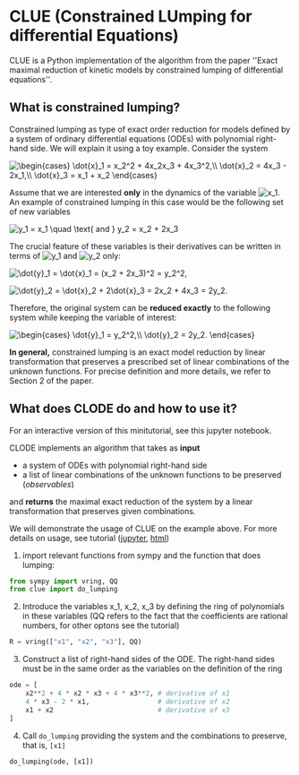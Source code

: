 # CLUE (Constrained LUmping for differential Equations)

CLUE is a Python implementation of the algorithm from the paper ''Exact maximal reduction of kinetic models by constrained lumping of differential equations''.

## What is constrained lumping?

Constrained lumping as type of exact order reduction for models defined by a system of ordinary differential equations (ODEs) with polynomial right-hand side.
We will explain it using a toy example. Consider the system

![$\begin{cases} \dot{x}_1  = x_2^2 + 4x_2x_3 + 4x_3^2,\\ \dot{x}_2  =  4x_3 - 2x_1,\\ \dot{x}_3  = x_1 + x_2 \end{cases}$](https://render.githubusercontent.com/render/math?math=%24%5Cbegin%7Bcases%7D%20%5Cdot%7Bx%7D_1%20%20%3D%20x_2%5E2%20%2B%204x_2x_3%20%2B%204x_3%5E2%2C%5C%5C%20%5Cdot%7Bx%7D_2%20%20%3D%20%204x_3%20-%202x_1%2C%5C%5C%20%5Cdot%7Bx%7D_3%20%20%3D%20x_1%20%2B%20x_2%20%5Cend%7Bcases%7D%24)

Assume that we are interested **only** in the dynamics of the variable ![$x_1$](https://render.githubusercontent.com/render/math?math=%24x_1%24). An example of constrained lumping in this case would be the following set of new variables

![$y_1 = x_1 \quad \text{ and } y_2 = x_2 + 2x_3$](https://render.githubusercontent.com/render/math?math=%24y_1%20%3D%20x_1%20%5Cquad%20%5Ctext%7B%20and%20%7D%20y_2%20%3D%20x_2%20%2B%202x_3%24)

The crucial feature of these variables is their derivatives can be written in terms of ![$y_1$](https://render.githubusercontent.com/render/math?math=%24y_1%24) and ![$y_2$](https://render.githubusercontent.com/render/math?math=%24y_2%24) only:

![$\dot{y}_1 = \dot{x}_1 = (x_2 + 2x_3)^2 = y_2^2,$](https://render.githubusercontent.com/render/math?math=%24%5Cdot%7By%7D_1%20%3D%20%5Cdot%7Bx%7D_1%20%3D%20(x_2%20%2B%202x_3)%5E2%20%3D%20y_2%5E2%2C%24)

![$\dot{y}_2 = \dot{x}_2 + 2\dot{x}_3 = 2x_2 + 4x_3 = 2y_2.$](https://render.githubusercontent.com/render/math?math=%24%5Cdot%7By%7D_2%20%3D%20%5Cdot%7Bx%7D_2%20%2B%202%5Cdot%7Bx%7D_3%20%3D%202x_2%20%2B%204x_3%20%3D%202y_2.%24)

Therefore, the original system can be **reduced exactly** to the following system while keeping the variable of interest:

![$\begin{cases} \dot{y}_1 = y_2^2,\\ \dot{y}_2 = 2y_2. \end{cases}$](https://render.githubusercontent.com/render/math?math=%24%5Cbegin%7Bcases%7D%20%5Cdot%7By%7D_1%20%3D%20y_2%5E2%2C%5C%5C%20%5Cdot%7By%7D_2%20%3D%202y_2.%20%5Cend%7Bcases%7D%24)

**In general,** constrained lumping is an exact model reduction by linear transformation that preserves a prescribed set of linear combinations of the unknown functions.
For precise definition and more details, we refer to Section 2 of the paper.

## What does CLODE do and how to use it?

For an interactive version of this minitutorial, see this jupyter notebook.

CLODE implements an algorithm that takes as **input**
* a system of ODEs with polynomial right-hand side
* a list of linear combinations of the unknown functions to be preserved (*observables*)

and **returns** the maximal exact reduction of the system by a linear transformation that preserves given combinations.

We will demonstrate the usage of CLUE on the example above. For more details on usage, see tutorial ([jupyter](Tutorial.ipynb), [html](Tutorial.html))

1. import relevant functions from sympy and the function that does lumping:

```python
from sympy import vring, QQ
from clue import do_lumping
```

2. Introduce the variables x_1, x_2, x_3 by defining the ring of polynomials in these variables (QQ refers to the fact that the coefficients are rational numbers, for other optons see the tutorial)

```python
R = vring(["x1", "x2", "x3"], QQ)
```

3. Construct a list of right-hand sides of the ODE. The right-hand sides must be in the same order as the variables on the definition of the ring

```python
ode = [
    x2**2 + 4 * x2 * x3 + 4 * x3**2, # derivative of x1
    4 * x3 - 2 * x1,                 # derivative of x2
    x1 + x2                          # derivative of x3
]
```

4. Call `do_lumping` providing the system and the combinations to preserve, that is, `[x1]`

```python
do_lumping(ode, [x1])
```
